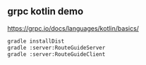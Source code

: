 ## grpc kotlin demo

https://grpc.io/docs/languages/kotlin/basics/

```bash
gradle installDist
gradle :server:RouteGuideServer
gradle :server:RouteGuideClient
```

